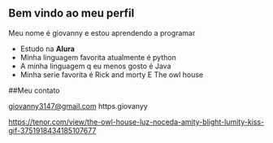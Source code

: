 ## Bem vindo ao meu perfil


Meu nome é giovanny e estou aprendendo a programar

 - Estudo na **Alura**
 - Minha linguagem favorita atualmente é python
 - A minha linguagem q eu menos gosto é Java
 - Minha serie favorita é Rick and morty E The owl house

##Meu contato

giovanny3147@gmail.com
https.giovanyy

https://tenor.com/view/the-owl-house-luz-noceda-amity-blight-lumity-kiss-gif-3751918434185107677
